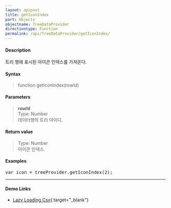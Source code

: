 ```yaml
---
layout: apipost
title: getIconIndex
part: Objects
objectname: TreeDataProvider
directiontype: Function
permalink: /api/TreeDataProvider/getIconIndex/
---
```



#### Description

 트리 행에 표시된 아이콘 인덱스를 가져온다.  

#### Syntax

> function getIconIndex(rowId)  

#### Parameters

> **rowId**  
> Type: Number  
> 데이터행의 트리 아이디.  

#### Return value

> Type: Number  
> 아이콘 인덱스.  

#### Examples 

<pre class="prettyprint">
var icon = treeProvider.getIconIndex(2);
</pre>

---

#### Demo Links

* [Lazy Loading Csv](http://demo.realgrid.com/Tree/TreeLazyLoading){:target="_blank"} 